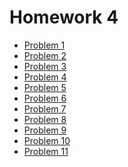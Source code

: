 # Homework 4

* [Problem 1]()
* [Problem 2]()
* [Problem 3]()
* [Problem 4]()
* [Problem 5]()
* [Problem 6]()
* [Problem 7]()
* [Problem 8]()
* [Problem 9]()
* [Problem 10]()
* [Problem 11]()
